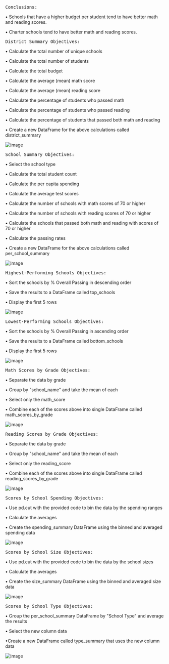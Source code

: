 
<pre>Conclusions:</pre>

• Schools that have a higher budget per student tend to have better math and reading scores.

• Charter schools tend to have better math and reading scores.

<pre>District Summary Objectives:</pre>

• Calculate the total number of unique schools

• Calculate the total number of students

• Calculate the total budget

• Calculate the average (mean) math score

• Calculate the average (mean) reading score

• Calculate the percentage of students who passed math

• Calculate the percentage of students who passed reading

• Calculate the percentage of students that passed both math and reading

• Create a new DataFrame for the above calculations called district_summary

![image](https://github.com/CourtneyCole123/Pandas_Challenge/assets/162069113/0420c9ba-2d71-4378-b5f6-a5bc60953b63)

<pre>School Summary Objectives:</pre>

• Select the school type

• Calculate the total student count

• Calculate the per capita spending

• Calculate the average test scores

• Calculate the number of schools with math scores of 70 or higher

• Calculate the number of schools with reading scores of 70 or higher

• Calculate the schools that passed both math and reading with scores of 70 or higher

• Calculate the passing rates

• Create a new DataFrame for the above calculations called per_school_summary

![image](https://github.com/CourtneyCole123/Pandas_Challenge/assets/162069113/54e61904-9ad5-426f-b295-f62023db3f00)

<pre>Highest-Performing Schools Objectives:</pre>

• Sort the schools by % Overall Passing in descending order

• Save the results to a DataFrame called top_schools

• Display the first 5 rows

![image](https://github.com/CourtneyCole123/Pandas_Challenge/assets/162069113/dc26311d-ec42-4fa7-8e78-1e15342d96f9)

<pre>Lowest-Performing Schools Objectives:</pre>

• Sort the schools by % Overall Passing in ascending order

• Save the results to a DataFrame called bottom_schools

• Display the first 5 rows

![image](https://github.com/CourtneyCole123/Pandas_Challenge/assets/162069113/4e5a5154-8fe8-488e-8f32-4afd2fae9df7)

<pre>Math Scores by Grade Objectives:</pre>

• Separate the data by grade

• Group by "school_name" and take the mean of each

• Select only the math_score

• Combine each of the scores above into single DataFrame called math_scores_by_grade

![image](https://github.com/CourtneyCole123/Pandas_Challenge/assets/162069113/040a467f-856d-4d42-bb1b-5e43fdaf67bc)

<pre>Reading Scores by Grade Objectives:</pre>

• Separate the data by grade

• Group by "school_name" and take the mean of each

• Select only the reading_score

• Combine each of the scores above into single DataFrame called reading_scores_by_grade

![image](https://github.com/CourtneyCole123/Pandas_Challenge/assets/162069113/77e2abc7-9a49-4496-82e1-5a5e1992a332)

<pre>Scores by School Spending Objectives:</pre>

• Use pd.cut with the provided code to bin the data by the spending ranges

• Calculate the averages

• Create the spending_summary DataFrame using the binned and averaged spending data

![image](https://github.com/CourtneyCole123/Pandas_Challenge/assets/162069113/915bdac1-6e99-4dd3-add0-3656c36a0a11)

<pre>Scores by School Size Objectives:</pre> 

• Use pd.cut with the provided code to bin the data by the school sizes

• Calculate the averages

• Create the size_summary DataFrame using the binned and averaged size data

![image](https://github.com/CourtneyCole123/Pandas_Challenge/assets/162069113/b0a1d71c-6b17-4cac-943d-80b0c49d2ecb)

<pre>Scores by School Type Objectives:</pre>

• Group the per_school_summary DataFrame by "School Type" and average the results

• Select the new column data

•Create a new DataFrame called type_summary that uses the new column data

![image](https://github.com/CourtneyCole123/Pandas_Challenge/assets/162069113/ffa75c34-a532-4ba8-bb0a-4d14a3271fd1)





